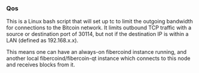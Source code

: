 ### Qos ###

This is a Linux bash script that will set up tc to limit the outgoing bandwidth for connections to the Bitcoin network. It limits outbound TCP traffic with a source or destination port of 30114, but not if the destination IP is within a LAN (defined as 192.168.x.x).

This means one can have an always-on fibercoind instance running, and another local fibercoind/fibercoin-qt instance which connects to this node and receives blocks from it.
